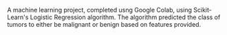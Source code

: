 A machine learning project, completed usng Google Colab, using Scikit-Learn's Logistic Regression algorithm.
The algorithm predicted the class of tumors to either be malignant or benign based on features provided.
